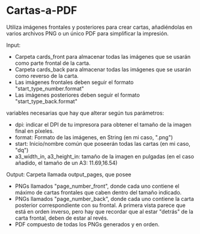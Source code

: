 # Cartas-a-PDF
Utiliza imágenes frontales y posteriores para crear cartas, añadiéndolas en varios archivos PNG o un único PDF para simplificar la impresión.

Input:
- Carpeta cards_front para almacenar todas las imágenes que se usarán como parte frontal de la carta.
- Carpeta cards_back para almacenar todas las imágenes que se usarán como reverso de la carta.
- Las imágenes frontales deben seguir el formato "start_type_number.format"
- Las imágenes posteriores deben seguir el formato "start_type_back.format"


variables necesarias que hay que alterar según tus parámetros:
-  dpi: indicar el DPI de tu impresora para obtener el tamaño de la imagen final en píxeles.
-  format: Formato de las imágenes, en String (en mi caso, ".png")
-  start: Inicio/nombre común que poseerán todas las cartas (en mi caso, "dq")
-  a3_width_in, a3_height_in: tamaño de la imagen en pulgadas (en el caso añadido, el tamaño de un A3: 11.69,16.54)

Output:
Carpeta llamada output_pages, que posee
- PNGs llamados "page_number_front", donde cada uno contiene el máximo de cartas frontales que caben dentro del tamaño indicado.
- PNGs llamados "page_number_back", donde cada uno contiene la carta posterior correspondiente con su frontal.
  A primera vista parece que está en orden inverso, pero hay que recordar que al estar "detrás" de la carta frontal, deben de estar al revés.
- PDF compuesto de todas los PNGs generados y en orden.
